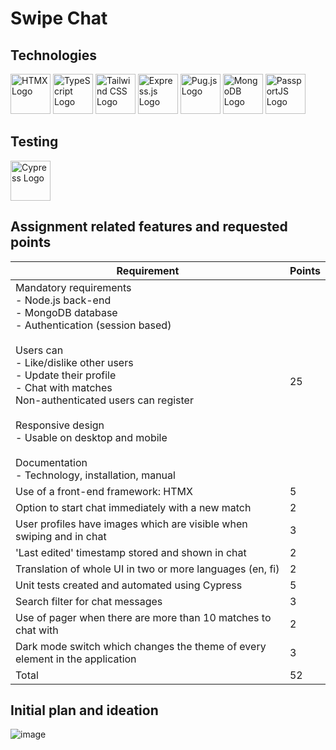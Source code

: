 # Swipe Chat

## Technologies

<div class="image-row">
    <img src="https://raw.githubusercontent.com/bigskysoftware/htmx/master/www/static/img/htmx_logo.1.png" height="64" alt="HTMX Logo">
    <img src="https://upload.wikimedia.org/wikipedia/commons/thumb/4/4c/Typescript_logo_2020.svg/1024px-Typescript_logo_2020.svg.png" height="64" alt="TypeScript Logo">
    <img src="https://upload.wikimedia.org/wikipedia/commons/thumb/d/d5/Tailwind_CSS_Logo.svg/320px-Tailwind_CSS_Logo.svg.png" height="64" alt="Tailwind CSS Logo">
    <img src="https://upload.wikimedia.org/wikipedia/commons/6/64/Expressjs.png" height="64" alt="Express.js Logo">
    <img src="https://cdn.icon-icons.com/icons2/2699/PNG/512/pugjs_logo_icon_170825.png" height="64" alt="Pug.js Logo">
    <img src="https://1000logos.net/wp-content/uploads/2020/08/MongoDB-Logo.png" height="64" alt="MongoDB Logo">
    <img src="https://svgur.com/i/943.svg" height="64" alt="PassportJS Logo">
</div>

## Testing

<div class="image-row">
    <img src="https://www.cypress.io/images/layouts/cypress-logo.svg" height="64" alt="Cypress Logo">
</div>

## Assignment related features and requested points

| Requirement                                                                                                                                                                                                                                                                                                                                                                    | Points |
|--------------------------------------------------------------------------------------------------------------------------------------------------------------------------------------------------------------------------------------------------------------------------------------------------------------------------------------------------------------------------------|--------|
| Mandatory requirements<br>- Node.js back-end<br>- MongoDB database<br>- Authentication (session based)<br><br>Users can<br>  - Like/dislike other users<br>  - Update their profile<br>  - Chat with matches<br>Non-authenticated users can register<br><br>Responsive design<br>  - Usable on desktop and mobile<br><br>Documentation<br>  - Technology, installation, manual | 25     |
| Use of a front-end framework: HTMX                                                                                                                                                                                                                                                                                                                                             | 5      |
| Option to start chat immediately with a new match                                                                                                                                                                                                                                                                                                                              | 2      |
| User profiles have images which are visible when swiping and in chat                                                                                                                                                                                                                                                                                                           | 3      |
| 'Last edited' timestamp stored and shown in chat                                                                                                                                                                                                                                                                                                                               | 2      |
| Translation of whole UI in two or more languages (en, fi)                                                                                                                                                                                                                                                                                                                      | 2      |
| Unit tests created and automated using Cypress                                                                                                                                                                                                                                                                                                                                 | 5      |
| Search filter for chat messages                                                                                                                                                                                                                                                                                                                                                | 3      |
| Use of pager when there are more than 10 matches to chat with                                                                                                                                                                                                                                                                                                                  | 2      |
| Dark mode switch which changes the theme of every element in the application                                                                                                                                                                                                                                                                                                   | 3      |
|                                                                                                                                                                                                                                                                                                                                                                          Total | 52     |

## Initial plan and ideation

![image](https://github.com/nibsuoogee/swipe-chat/assets/37696410/1a36d789-68d0-4c95-9f42-7466d1ac25f7)
